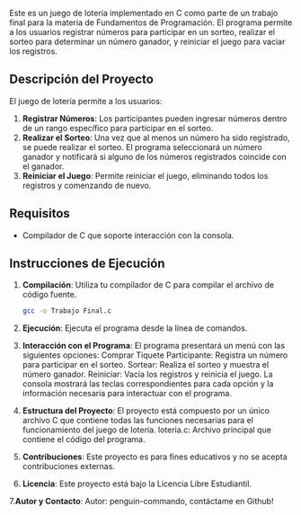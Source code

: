 Este es un juego de lotería implementado en C como parte de un trabajo final para la materia de Fundamentos de Programación. El programa permite a los usuarios registrar números para participar en un sorteo, realizar el sorteo para determinar un número ganador, y reiniciar el juego para vaciar los registros.

## Descripción del Proyecto

El juego de lotería permite a los usuarios:

1. **Registrar Números**: Los participantes pueden ingresar números dentro de un rango específico para participar en el sorteo.
2. **Realizar el Sorteo**: Una vez que al menos un número ha sido registrado, se puede realizar el sorteo. El programa seleccionará un número ganador y notificará si alguno de los números registrados coincide con el ganador.
3. **Reiniciar el Juego**: Permite reiniciar el juego, eliminando todos los registros y comenzando de nuevo.

## Requisitos

- Compilador de C que soporte interacción con la consola.

## Instrucciones de Ejecución

1. **Compilación**: Utiliza tu compilador de C para compilar el archivo de código fuente.
   ```bash
   gcc -o Trabajo Final.c
2. **Ejecución**: Ejecuta el programa desde la línea de comandos.
3. **Interacción con el Programa**: El programa presentará un menú con las siguientes opciones:
Comprar Tiquete Participante: Registra un número para participar en el sorteo.
Sortear: Realiza el sorteo y muestra el número ganador.
Reiniciar: Vacía los registros y reinicia el juego.
La consola mostrará las teclas correspondientes para cada opción y la información necesaria para interactuar con el programa.

4. **Estructura del Proyecto**: El proyecto está compuesto por un único archivo C que contiene todas las funciones necesarias para el funcionamiento del juego de lotería.
loteria.c: Archivo principal que contiene el código del programa.

5. **Contribuciones**: Este proyecto es para fines educativos y no se acepta contribuciones externas.

6. **Licencia**:
Este proyecto está bajo la Licencia Libre Estudiantil.

7.**Autor y Contacto**: Autor: penguin-commando, contáctame en Github!
